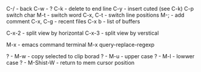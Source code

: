 C-/ - back
C-w - ?
C-k - delete to end line
C-y - insert cuted (see C-k)
C-p switch char
M-t - switch word
C-x, C-t - switch line positions
M-; - add comment
C-x, C-g - recent files
C-x b - list of buffers

C-x-2 - split view by horizontal
C-x-3 - split view by verstical

M-x - emacs command terminal
M-x query-replace-regexp

? - M-w - copy selected to clip borad
? - M-u - upper case
? - M-l - lowwer case
? - M-Shist-W - return to mem cursor position


